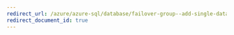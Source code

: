 ```yaml
---
redirect_url: /azure/azure-sql/database/failover-group--add-single-database-tutorial
redirect_document_id: true
---
```

